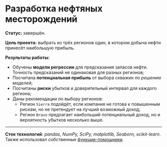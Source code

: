 # Разработка нефтяных месторождений

**Статус:** завершён.

**Цель проекта:** выбрать из трёх регионов один, в котором добыча нефти принесёт наибольшую прибыль.

**Результаты работы:**
   - Обучены **модели регрессии** для предсказания запасов нефти. Точность предсказаний не одинаковая для разных регионов;
   - Посчитана **потенциальная прибыль** от выбора скважин *по решению моделей*;
   - Посчитаны **риски** убытков и доверительный интервал для каждого региона;
   - Даны рекомендации по выбору регионов:
       - Регион `Sierra` подойдёт, если компания не готова к повышенным рискам, но не претендует на лучший возможный доход;
       - Регион `Bravo` предлагает наибольший потенциальный доход, но и вероятность убытков несколько выше.

---

**Стек технологий**: *pandas, NumPy, SciPy, matplotlib, Seaborn, scikit-learn*. Также использовал собственные [функции-помощники](https://github.com/IvanRychkov/toads).
